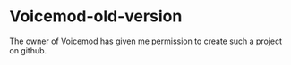 # Voicemod-old-version
The owner of Voicemod has given me permission to create such a project on github.
